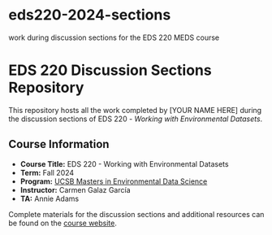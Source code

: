 # eds220-2024-sections
work during discussion sections for the EDS 220 MEDS course


# EDS 220 Discussion Sections Repository

This repository hosts all the work completed by [YOUR NAME HERE] during the discussion sections of EDS 220 - *Working with Environmental Datasets*.

## Course Information

- **Course Title:** EDS 220 - Working with Environmental Datasets
- **Term:** Fall 2024
- **Program:** [UCSB Masters in Environmental Data Science](https://bren.ucsb.edu/masters-programs/master-environmental-data-science)
- **Instructor:** Carmen Galaz García
- **TA:** Annie Adams 

Complete materials for the discussion sections and additional resources can be found on the [course website](https://meds-eds-220.github.io/MEDS-eds-220-course/discussion-sections/discussion-sections-listing.html).
